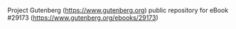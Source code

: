 Project Gutenberg (https://www.gutenberg.org) public repository for eBook #29173 (https://www.gutenberg.org/ebooks/29173)
